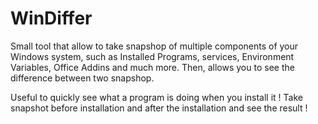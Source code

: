 # WinDiffer
Small tool that allow to take snapshop of multiple components of your Windows system, such as Installed Programs, services, Environment Variables, Office Addins and much more.
Then, allows you to see the difference between two snapshop.

Useful to quickly see what a program is doing when you install it !
Take snapshot before installation and after the installation and see the result !

